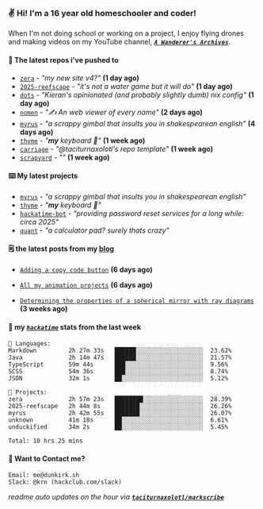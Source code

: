 ### ✌️ Hi! I'm a 16 year old homeschooler and coder!

When I'm not doing school or working on a project, I enjoy flying drones and making videos on my YouTube channel, [**_`A Wanderer's Archives`_**](https://youtube.com/@wanderer.archives).

#### 👷 The latest repos i've pushed to

- [`zera`](https://github.com/taciturnaxolotl/zera) - _"my new site v4?"_ **(1 day ago)**
- [`2025-reefscape`](https://github.com/df1317/2025-reefscape) - _"it's not a water game but it will do"_ **(1 day ago)**
- [`dots`](https://github.com/taciturnaxolotl/dots) - _"Kieran's opinionated (and probably slightly dumb) nix config"_ **(1 day ago)**
- [`nomen`](https://github.com/aramshiva/nomen) - _"✍️ An web viewer of every name"_ **(2 days ago)**
- [`myrus`](https://github.com/taciturnaxolotl/myrus) - _"a scrappy gimbal that insults you in shakespearean english"_ **(4 days ago)**
- [`thyme`](https://github.com/taciturnaxolotl/thyme) - _"**my** keyboard 🫶"_ **(1 week ago)**
- [`carriage`](https://github.com/taciturnaxolotl/carriage) - _"@taciturnaxolotl's repo template"_ **(1 week ago)**
- [`scrapyard`](https://github.com/hackclub/scrapyard) - _""_ **(1 week ago)**

#### ⌨️ My latest projects

- [`myrus`](https://github.com/taciturnaxolotl/myrus) - _"a scrappy gimbal that insults you in shakespearean english"_
- [`thyme`](https://github.com/taciturnaxolotl/thyme) - _"**my** keyboard 🫶"_
- [`hackatime-bot`](https://github.com/taciturnaxolotl/hackatime-bot) - _"providing password reset services for a long while: circa 2025"_
- [`quant`](https://github.com/taciturnaxolotl/quant) - _"a calculator pad? surely thats crazy"_

#### 🗒️ the latest posts from my [blog](https://dunkirk.sh)

- [`Adding a copy code button`](https://dunkirk.sh/blog/adding-a-copy-button/) **(6 days ago)**

- [`All my animation projects`](https://dunkirk.sh/blog/my-animations/) **(6 days ago)**

- [`Determining the properties of a spherical mirror with ray diagrams`](https://dunkirk.sh/blog/spherical-ray-diagrams/) **(3 weeks ago)**



#### 📡 my [_`hackatime`_](https://waka.hackclub.com) stats from the last week

```text
💾 Languages:
Markdown         2h 27m 33s   ██████░░░░░░░░░░░░░░░░░░░  23.62%
Java             2h 14m 47s   ██████░░░░░░░░░░░░░░░░░░░  21.57%
TypeScript       59m 44s      ███░░░░░░░░░░░░░░░░░░░░░░  9.56%
SCSS             54m 36s      ███░░░░░░░░░░░░░░░░░░░░░░  8.74%
JSON             32m 1s       ██░░░░░░░░░░░░░░░░░░░░░░░  5.12%

💼 Projects:
zera             2h 57m 23s   ████████░░░░░░░░░░░░░░░░░  28.39%
2025-reefscape   2h 44m 8s    ███████░░░░░░░░░░░░░░░░░░  26.26%
myrus            2h 42m 55s   ███████░░░░░░░░░░░░░░░░░░  26.07%
unknown          41m 18s      ██░░░░░░░░░░░░░░░░░░░░░░░  6.61%
unduckified      34m 2s       ██░░░░░░░░░░░░░░░░░░░░░░░  5.45%

Total: 10 hrs 25 mins
```

#### 📮 Want to Contact me?

```text
Email: me@dunkirk.sh
Slack: @krn (hackclub.com/slack)
```

_readme auto updates on the hour via [**`taciturnaxolotl/markscribe`**](https://github.com/taciturnaxolotl/markscribe)_
